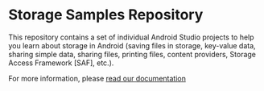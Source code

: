 # Storage Samples Repository

This repository contains a set of individual Android Studio projects to help you learn about
storage in Android (saving files in storage, key-value data, sharing simple data, sharing files,
printing files, content providers, Storage Access Framework [SAF], etc.).

For more information, please [read our documentation](https://developer.android.com/guide/topics/providers/document-provider)

